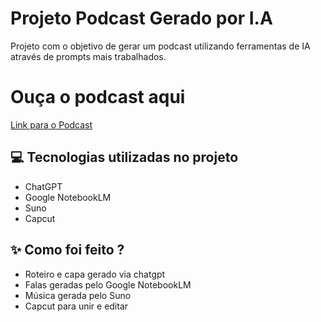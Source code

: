 # Projeto Podcast Gerado por I.A

Projeto com o objetivo de gerar um podcast utilizando ferramentas de IA através de prompts mais trabalhados.

# Ouça o podcast aqui 
[Link para o Podcast](https://youtu.be/wj8drDRNjOA)

## 💻 Tecnologias utilizadas no projeto

- ChatGPT
- Google NotebookLM
- Suno
- Capcut

## ✨ Como foi feito ?

- Roteiro e capa gerado via chatgpt
- Falas geradas pelo Google NotebookLM
- Música gerada pelo Suno
- Capcut para unir e editar
